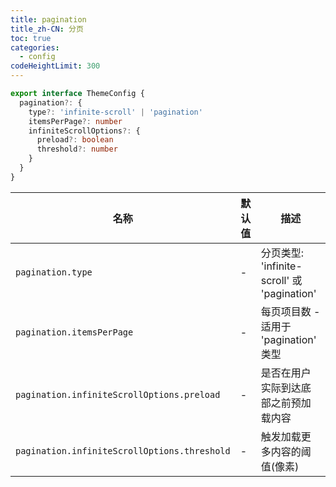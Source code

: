 ```yaml
---
title: pagination
title_zh-CN: 分页
toc: true
categories:
  - config
codeHeightLimit: 300
---
```


```ts
export interface ThemeConfig {
  pagination?: {
    type?: 'infinite-scroll' | 'pagination'
    itemsPerPage?: number
    infiniteScrollOptions?: {
      preload?: boolean
      threshold?: number
    }
  }
}
```

| 名称                      | 默认值                               | 描述                                            |
| ------------------------- | ----------------------------------- | ----------------------------------------------- |
| `pagination.type`         | -                                   | 分页类型: 'infinite-scroll' 或 'pagination'     |
| `pagination.itemsPerPage` | -                                   | 每页项目数 - 适用于 'pagination' 类型           |
| `pagination.infiniteScrollOptions.preload` | -       | 是否在用户实际到达底部之前预加载内容            |
| `pagination.infiniteScrollOptions.threshold` | -     | 触发加载更多内容的阈值(像素)                    |
